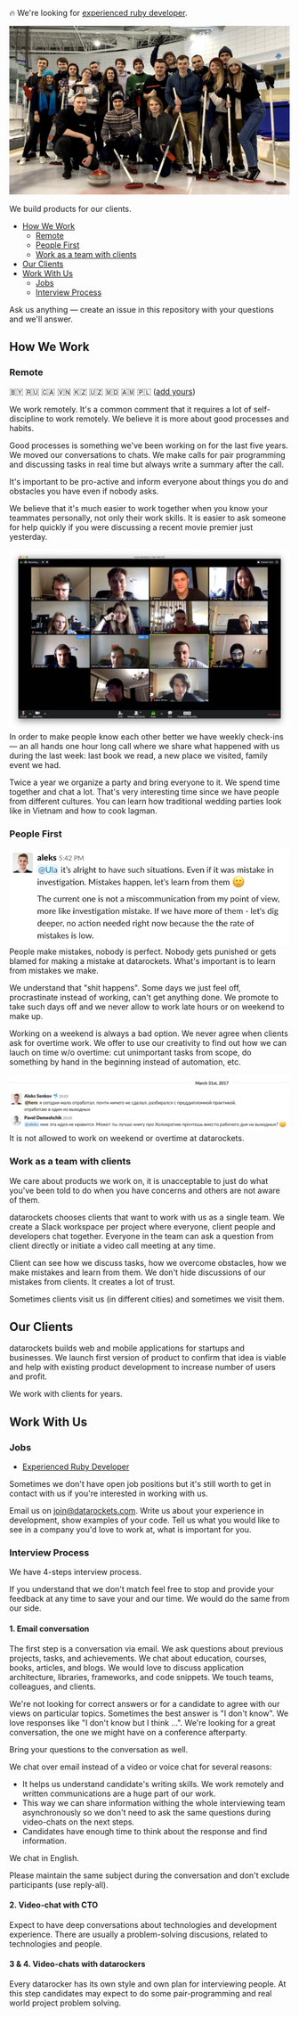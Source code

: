 🔥 We're looking for [experienced ruby developer](jobs/experienced-ruby-developer.md).

[![datarockets team on January 2019](images/team-january-2019.jpg)](https://www.instagram.com/datarockets/)

We build products for our clients.

* [How We Work](#how-we-work)
  * [Remote](#remote)
  * [People First](#people-first)
  * [Work as a team with clients](#work-as-a-team-with-clients)
* [Our Clients](#our-clients)
* [Work With Us](#work-with-us)
  * [Jobs](#jobs)
  * [Interview Process](#interview-process)

Ask us anything — create an issue in this repository with your questions and we'll answer.

## How We Work

### Remote

🇧🇾 🇷🇺 🇨🇦 🇻🇳 🇰🇿 🇺🇿 🇲🇩 🇦🇲 🇵🇱 ([add yours](#work-with-us))

We work remotely. It's a common comment that it requires a lot of self-discipline to work remotely. We believe it is more about good processes and habits.

Good processes is something we've been working on for the last five years. We moved our conversations to chats. We make calls for pair programming and discussing tasks in real time but always write a summary after the call.

It's important to be pro-active and inform everyone about things you do and obstacles you have even if nobody asks.

We believe that it's much easier to work together when you know your teammates personally, not only their work skills. It is easier to ask someone for help quickly if you were discussing a recent movie premier just yesterday.

![datarockets check-in](images/check-in.png)
In order to make people know each other better we have weekly check-ins — an all hands one hour long call where we share what happened with us during the last week: last book we read, a new place we visited, family event we had.

Twice a year we organize a party and bring everyone to it. We spend time together and chat a lot. That's very interesting time since we have people from different cultures. You can learn how traditional wedding parties look like in Vietnam and how to cook lagman.

### People First

![Screenshot on which team lead says it's ok to make mistakes](images/mistakes-are-ok.png)
People make mistakes, nobody is perfect. Nobody gets punished or gets blamed for making a mistake at datarockets. What's important is to learn from mistakes we make.

We understand that "shit happens". Some days we just feel off, procrastinate instead of working, can't get anything done. We promote to take such days off and we never allow to work late hours or on weekend to make up.

Working on a weekend is always a bad option. We never agree when clients ask for overtime work. We offer to use our creativity to find out how we can lauch on time w/o overtime: cut unimportant tasks from scope, do something by hand in the beginning instead of automation, etc.

![Screenshot where CEO says developer shouldn't work on weekend](images/no-work-on-weekend.png)
It is not allowed to work on weekend or overtime at datarockets.

### Work as a team with clients

We care about products we work on, it is unacceptable to just do what you've been told to do when you have concerns and others are not aware of them.

datarockets chooses clients that want to work with us as a single team. We create a Slack workspace per project where everyone, client people and developers chat together. Everyone in the team can ask a question from client directly or initiate a video call meeting at any time.

Client can see how we discuss tasks, how we overcome obstacles, how we make mistakes and learn from them. We don't hide discussions of our mistakes from clients. It creates a lot of trust.

Sometimes clients visit us (in different cities) and sometimes we visit them.

## Our Clients

datarockets builds web and mobile applications for startups and businesses. We launch first version of product to confirm that idea is viable and help with existing product development to increase number of users and profit.

We work with clients for years.

## Work With Us

### Jobs

- [Experienced Ruby Developer](jobs/experienced-ruby-developer.md)

Sometimes we don't have open job positions but it's still worth to get in contact with us if you're interested in working with us.

Email us on [join@datarockets.com](mailto:join@datarockets.com). Write us about your experience in development, show examples of your code. Tell us what you would like to see in a company you'd love to work at, what is important for you.

### Interview Process

We have 4-steps interview process.

If you understand that we don't match feel free to stop and provide your feedback at any time to save your and our time. We would do the same from our side.

#### 1. Email conversation

The first step is a conversation via email. We ask questions about previous projects, tasks, and achievements. We chat about education, courses, books, articles, and blogs. We would love to discuss application architecture, libraries, frameworks, and code snippets. We touch teams, colleagues, and clients.

We're not looking for correct answers or for a candidate to agree with our views on particular topics. Sometimes the best answer is "I don't know". We love responses like "I don't know but I think ...". We're looking for a great conversation, the one we might have on a conference afterparty.

Bring your questions to the conversation as well.

We chat over email instead of a video or voice chat for several reasons:
- It helps us understand candidate's writing skills. We work remotely and written communications are a huge part of our work.
- This way we can share information withing the whole interviewing team asynchronously so we don't need to ask the same questions during video-chats on the next steps.
- Candidates have enough time to think about the response and find information.

We chat in English.

Please maintain the same subject during the conversation and don't exclude participants (use reply-all).

#### 2. Video-chat with CTO

Expect to have deep conversations about technologies and development experience. There are usually a problem-solving discusions, related to technologies and people.

#### 3 & 4. Video-chats with datarockers

Every datarocker has its own style and own plan for interviewing people. At this step candidates may expect to do some pair-programming and real world project problem solving.
